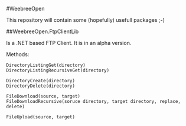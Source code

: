 #WeebreeOpen

This repository will contain some (hopefully) usefull packages ;-)

##WeebreeOpen.FtpClientLib

Is a .NET based FTP Client. It is in an alpha version.

Methods:

    DirectoryListingGet(directory)
    DirectoryListingRecursiveGet(directory)

    DirectoryCreate(directory)
    DirectoryDelete(directory)

    FileDownload(source, target)
    FileDownloadRecursive(soruce directory, target directory, replace, delete)

    FileUpload(source, target)
